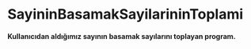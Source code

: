 # SayininBasamakSayilarininToplami

#### Kullanıcıdan aldığımız sayının basamak sayılarını toplayan program.
